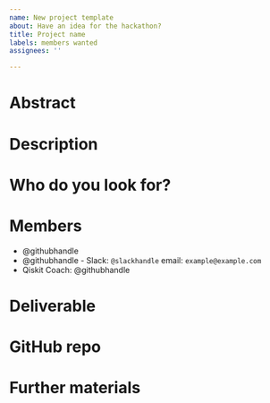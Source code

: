 ```yaml
---
name: New project template
about: Have an idea for the hackathon?
title: Project name
labels: members wanted
assignees: ''

---
```


# Abstract
<!-- Describe your idea in 3 or 4 sentences -->

# Description
<!-- A more detailed description of the idea -->

# Who do you look for?
<!-- Write skills you look for in this project -->

# Members
<!-- up to 5 members in the team. You don't need them when you submit the idea, but they need to be there when the hackathon starts. -->

 - @githubhandle <!-- ⚠️ Use github handles and feel free to and contact information, like the slack handle -->
 - @githubhandle - Slack: `@slackhandle` email: `example@example.com`
 - Qiskit Coach: @githubhandle <!-- ⚠️ Before the final submission, the project needs to have a coach -->

# Deliverable
<!-- An infographics, mobile app, blog post, service, ... -->

# GitHub repo
<!-- A link to the GitHub repo where the project will be developed -->

# Further materials
<!-- A reading list, useful links and resources, etc -->